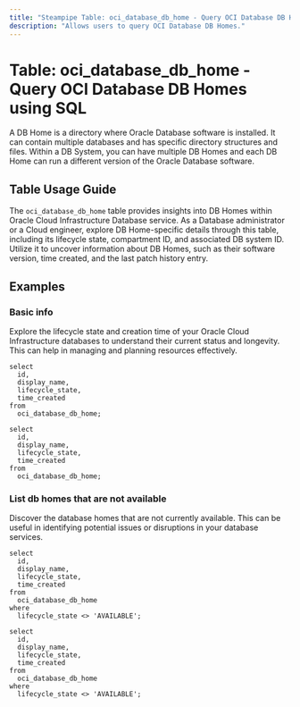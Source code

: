 ```yaml
---
title: "Steampipe Table: oci_database_db_home - Query OCI Database DB Homes using SQL"
description: "Allows users to query OCI Database DB Homes."
---
```


# Table: oci_database_db_home - Query OCI Database DB Homes using SQL

A DB Home is a directory where Oracle Database software is installed. It can contain multiple databases and has specific directory structures and files. Within a DB System, you can have multiple DB Homes and each DB Home can run a different version of the Oracle Database software.

## Table Usage Guide

The `oci_database_db_home` table provides insights into DB Homes within Oracle Cloud Infrastructure Database service. As a Database administrator or a Cloud engineer, explore DB Home-specific details through this table, including its lifecycle state, compartment ID, and associated DB system ID. Utilize it to uncover information about DB Homes, such as their software version, time created, and the last patch history entry.

## Examples

### Basic info
Explore the lifecycle state and creation time of your Oracle Cloud Infrastructure databases to understand their current status and longevity. This can help in managing and planning resources effectively.

```sql+postgres
select
  id,
  display_name,
  lifecycle_state,
  time_created
from
  oci_database_db_home;
```

```sql+sqlite
select
  id,
  display_name,
  lifecycle_state,
  time_created
from
  oci_database_db_home;
```

### List db homes that are not available
Discover the database homes that are not currently available. This can be useful in identifying potential issues or disruptions in your database services.

```sql+postgres
select
  id,
  display_name,
  lifecycle_state,
  time_created
from
  oci_database_db_home
where
  lifecycle_state <> 'AVAILABLE';
```

```sql+sqlite
select
  id,
  display_name,
  lifecycle_state,
  time_created
from
  oci_database_db_home
where
  lifecycle_state <> 'AVAILABLE';
```